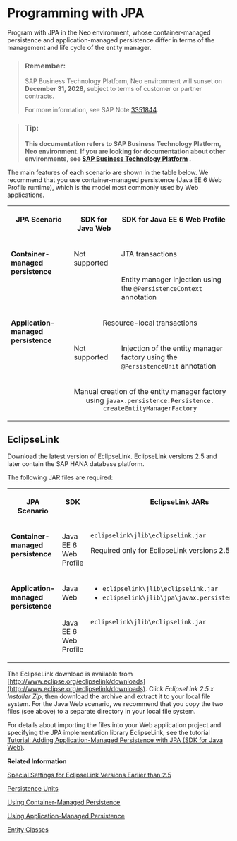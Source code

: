 <!-- loioe7a837f4bb5710149251a99bcf22430b -->

# Programming with JPA

Program with JPA in the Neo environment, whose container-managed persistence and application-managed persistence differ in terms of the management and life cycle of the entity manager.

> ### Remember:  
> SAP Business Technology Platform, Neo environment will sunset on **December 31, 2028**, subject to terms of customer or partner contracts.
> 
> For more information, see SAP Note [3351844](https://me.sap.com/notes/3351844).

> ### Tip:  
> **This documentation refers to SAP Business Technology Platform, Neo environment. If you are looking for documentation about other environments, see [SAP Business Technology Platform](https://help.sap.com/docs/btp/sap-business-technology-platform/sap-business-technology-platform?version=Cloud) .**

The main features of each scenario are shown in the table below. We recommend that you use container-managed persistence \(Java EE 6 Web Profile runtime\), which is the model most commonly used by Web applications.


<table>
<tr>
<th valign="top">

JPA Scenario

</th>
<th valign="top">

SDK for Java Web

</th>
<th valign="top">

SDK for Java EE 6 Web Profile

</th>
</tr>
<tr>
<td valign="top" rowspan="2">

**Container-managed persistence**

</td>
<td valign="top" rowspan="2">

Not supported

</td>
<td valign="top">

JTA transactions

</td>
</tr>
<tr>
<td valign="top">

Entity manager injection using the `@PersistenceContext` annotation

</td>
</tr>
<tr>
<td valign="top" rowspan="3">

**Application-managed persistence**

</td>
<td valign="top" align="center" colspan="2">

Resource-local transactions

</td>
</tr>
<tr>
<td valign="top">

Not supported

</td>
<td valign="top">

Injection of the entity manager factory using the `@PersistenceUnit` annotation

</td>
</tr>
<tr>
<td valign="top" align="center" colspan="2">

Manual creation of the entity manager factory using `javax.persistence.Persistence. createEntityManagerFactory` 

</td>
</tr>
</table>



<a name="loioe7a837f4bb5710149251a99bcf22430b__section_33A5174B872A4DD9B133CC3D0BFAEBD8"/>

## EclipseLink

Download the latest version of EclipseLink. EclipseLink versions 2.5 and later contain the SAP HANA database platform.

The following JAR files are required:


<table>
<tr>
<th valign="top">

JPA Scenario

</th>
<th valign="top">

SDK

</th>
<th valign="top">

EclipseLink JARs

</th>
</tr>
<tr>
<td valign="top">

**Container-managed persistence**

</td>
<td valign="top">

Java EE 6 Web Profile

</td>
<td valign="top">

`eclipselink\jlib\eclipselink.jar`

Required only for EclipseLink versions 2.5 and later.

</td>
</tr>
<tr>
<td valign="top" rowspan="2">

**Application-managed persistence**

</td>
<td valign="top">

Java Web

</td>
<td valign="top">

-   `eclipselink\jlib\eclipselink.jar`
-   `eclipselink\jlib\jpa\javax.persistence_2.*.jar`



</td>
</tr>
<tr>
<td valign="top">

Java EE 6 Web Profile

</td>
<td valign="top">

`eclipselink\jlib\eclipselink.jar`

</td>
</tr>
</table>

The EclipseLink download is available from [http://www.eclipse.org/eclipselink/downloads](http://www.eclipse.org/eclipselink/downloads). Click *EclipseLink 2.5.x Installer Zip*, then download the archive and extract it to your local file system. For the Java Web scenario, we recommend that you copy the two files \(see above\) to a separate directory in your local file system.

For details about importing the files into your Web application project and specifying the JPA implementation library EclipseLink, see the tutorial [Tutorial: Adding Application-Managed Persistence with JPA \(SDK for Java Web\)](tutorial-adding-application-managed-persistence-with-jpa-sdk-for-java-web-e4aeacd.md#loioe4aeacd2bb5710148ee99255136d96a5).

**Related Information**  


[Special Settings for EclipseLink Versions Earlier than 2.5](special-settings-for-eclipselink-versions-earlier-than-2-5-f90799f.md "EclipseLink versions prior to 2.5 do not include the SAP HANA database platform. To deploy applications on the SAP HANA database, you need to specify it as the target database and, for application-managed persistence, import the corresponding JAR file into your project.")

[Persistence Units](persistence-units-e7beab5.md "A JPA model contains a persistence configuration file, persistence.xml, which describes the defined persistence units. A persistence unit in turn defines all entity classes managed by the entity managers in your application and includes the metadata for mapping the entity classes to the database entities.")

[Using Container-Managed Persistence](using-container-managed-persistence-76132ca.md "Container-managed entity managers are the model most commonly used by Web applications. Container-managed entity managers require JTA transactions and are generally used with stateless session beans and transaction-scoped persistence contexts, which are threadsafe.")

[Using Application-Managed Persistence](using-application-managed-persistence-e658f24.md "Application-managed entity managers are created manually using the EntityManagerFactory interface. Application-managed entity managers require resource-local transactions and non-JTA data sources, which you must declare as JNDI resource references.")

[Entity Classes](entity-classes-e64e0e1.md "To declare a class as an entity and define how that entity maps to the relevant database table, you can either decorate the Java object with metadata using Java annotations or denote it as an entity in the XML descriptor.")

